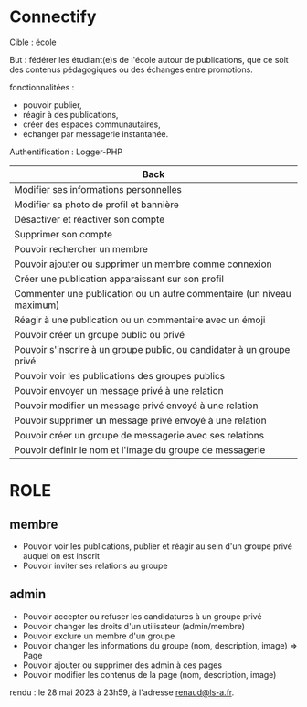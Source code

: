 # Connectify

Cible : école

But : fédérer les étudiant(e)s de l'école autour de
publications, que ce soit des contenus pédagogiques ou des échanges entre
promotions.

fonctionnalitées : 

- pouvoir publier, 
- réagir à des publications, 
- créer des espaces communautaires, 
- échanger par messagerie instantanée.

Authentification : Logger-PHP

| Back | 
|------|
| Modifier ses informations personnelles |
| Modifier sa photo de profil et bannière |
| Désactiver et réactiver son compte |
| Supprimer son compte |
| Pouvoir rechercher un membre |
| Pouvoir ajouter ou supprimer un membre comme connexion |
| Créer une publication apparaissant sur son profil |
| Commenter une publication ou un autre commentaire (un niveau maximum)|
| Réagir à une publication ou un commentaire avec un émoji|
| Pouvoir créer un groupe public ou privé |
| Pouvoir s'inscrire à un groupe public, ou candidater à un groupe privé |
| Pouvoir voir les publications des groupes publics |
|Pouvoir envoyer un message privé à une relation |
| Pouvoir modifier un message privé envoyé à une relation |
| Pouvoir supprimer un message privé envoyé à une relation |
| Pouvoir créer un groupe de messagerie avec ses relations |
| Pouvoir définir le nom et l'image du groupe de messagerie |

# ROLE

## membre

- Pouvoir voir les publications, publier et réagir au sein d'un groupe privé auquel on est inscrit
- Pouvoir inviter ses relations au groupe

## admin

- Pouvoir accepter ou refuser les candidatures à un groupe privé
- Pouvoir changer les droits d'un utilisateur (admin/membre)
- Pouvoir exclure un membre d'un groupe
- Pouvoir changer les informations du groupe (nom, description, image)
=> Page
- Pouvoir ajouter ou supprimer des admin à ces pages
- Pouvoir modifier les contenus de la page (nom, description, image)

rendu : le 28 mai 2023 à 23h59, à l'adresse renaud@ls-a.fr.